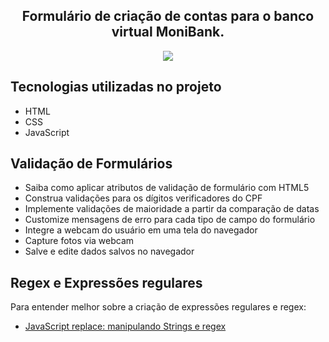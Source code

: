  <h2 align="center">Formulário de criação de contas para o banco virtual MoniBank.</h2>
 <p align="center">
    <img src="https://github.com/user-attachments/assets/0df0ba85-9d86-4a32-822e-c8cf5bc11091">
</p>

## Tecnologias utilizadas no projeto
* HTML
* CSS
* JavaScript

## Validação de Formulários

* Saiba como aplicar atributos de validação de formulário com HTML5
* Construa validações para os dígitos verificadores do CPF
* Implemente validações de maioridade a partir da comparação de datas
* Customize mensagens de erro para cada tipo de campo do formulário
* Integre a webcam do usuário em uma tela do navegador
* Capture fotos via webcam
* Salve e edite dados salvos no navegador

## Regex e Expressões regulares

Para entender melhor sobre a criação de expressões regulares e regex:
* <a href="https://www.alura.com.br/artigos/javascript-replace-manipulando-strings-e-regex" target="_blank" rel="noopener">JavaScript replace: manipulando Strings e regex</a>
